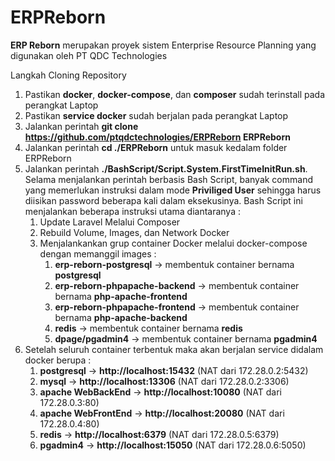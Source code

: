 # ERPReborn

**ERP Reborn** merupakan proyek sistem Enterprise Resource Planning yang digunakan oleh PT QDC Technologies

Langkah Cloning Repository
1. Pastikan **docker**, **docker-compose**, dan **composer** sudah terinstall pada perangkat Laptop
2. Pastikan **service docker** sudah berjalan pada perangkat Laptop
3. Jalankan perintah **git clone https://github.com/ptqdctechnologies/ERPReborn ERPReborn**
4. Jalankan perintah **cd ./ERPReborn** untuk masuk kedalam folder ERPReborn
5. Jalankan perintah **./BashScript/Script.System.FirstTimeInitRun.sh**. Selama menjalankan perintah berbasis Bash Script, banyak command yang memerlukan instruksi dalam mode **Priviliged User** sehingga harus diisikan password beberapa kali dalam eksekusinya. Bash Script ini menjalankan beberapa instruksi utama diantaranya :
   1. Update Laravel Melalui Composer
   2. Rebuild Volume, Images, dan Network Docker
   3. Menjalankankan grup container Docker melalui docker-compose dengan memanggil images :
      1. **erp-reborn-postgresql** &rarr; membentuk container bernama **postgresql**
      2. **erp-reborn-phpapache-backend** &rarr; membentuk container bernama **php-apache-frontend**
      3. **erp-reborn-phpapache-frontend** &rarr; membentuk container bernama **php-apache-backend**
      4. **redis** &rarr; membentuk container bernama **redis**
      5. **dpage/pgadmin4** &rarr; membentuk container bernama **pgadmin4**
6. Setelah seluruh container terbentuk maka akan berjalan service didalam docker berupa :
   1. **postgresql** &rarr; **http://localhost:15432** (NAT dari 172.28.0.2:5432)
   2. **mysql** &rarr; **http://localhost:13306** (NAT dari 172.28.0.2:3306)
   3. **apache WebBackEnd** &rarr; **http://localhost:10080** (NAT dari 172.28.0.3:80)
   4. **apache WebFrontEnd** &rarr; **http://localhost:20080** (NAT dari 172.28.0.4:80)
   5. **redis** &rarr; **http://localhost:6379** (NAT dari 172.28.0.5:6379)
   6. **pgadmin4** &rarr; **http://localhost:15050** (NAT dari 172.28.0.6:5050)
 
